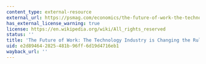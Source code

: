 ```yaml
---
content_type: external-resource
external_url: https://psmag.com/economics/the-future-of-work-the-technology-industry-is-changing-the-rules
has_external_license_warning: true
license: https://en.wikipedia.org/wiki/All_rights_reserved
status: ''
title: 'The Future of Work: The Technology Industry is Changing the Rules'
uid: e2d89464-2825-481b-96ff-6d19d4716eb1
wayback_url: ''
---
```

